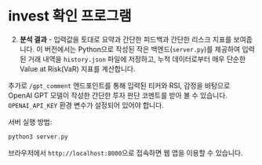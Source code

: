 # invest 확인 프로그램
2. **분석 결과** - 입력값을 토대로 요약과 간단한 피드백과 간단한 리스크 지표를 보여줍니다.
이 버전에서는 Python으로 작성된 작은 백엔드(`server.py`)를 제공하여
입력된 거래 내역을 `history.json` 파일에 저장하고, 누적 데이터로부터
매우 단순한 Value at Risk(VaR) 지표를 계산합니다.

추가로 `/gpt_comment` 엔드포인트를 통해 입력된 티커와 RSI, 감정을 바탕으로
OpenAI GPT 모델이 작성한 간단한 투자 판단 코멘트를 받아 볼 수 있습니다.
`OPENAI_API_KEY` 환경 변수가 설정되어 있어야 합니다.

서버 실행 방법:

```bash
python3 server.py
```

브라우저에서 `http://localhost:8000`으로 접속하면 웹 앱을 이용할 수 있습니다.
